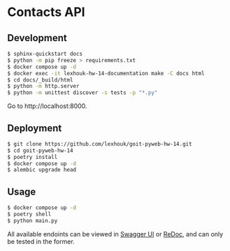 # Contacts API

## Development

```bash
$ sphinx-quickstart docs
$ python -m pip freeze > requirements.txt
$ docker compose up -d
$ docker exec -it lexhouk-hw-14-documentation make -C docs html
$ cd docs/_build/html
$ python -m http.server
$ python -m unittest discover -s tests -p "*.py"
```

Go to http://localhost:8000.

## Deployment

```bash
$ git clone https://github.com/lexhouk/goit-pyweb-hw-14.git
$ cd goit-pyweb-hw-14
$ poetry install
$ docker compose up -d
$ alembic upgrade head
```

## Usage

```bash
$ docker compose up -d
$ poetry shell
$ python main.py
```

All available endoints can be viewed in [Swagger UI](http://localhost:8000/docs)
or [ReDoc](http://localhost:8000/redoc), and can only be tested in the former.

